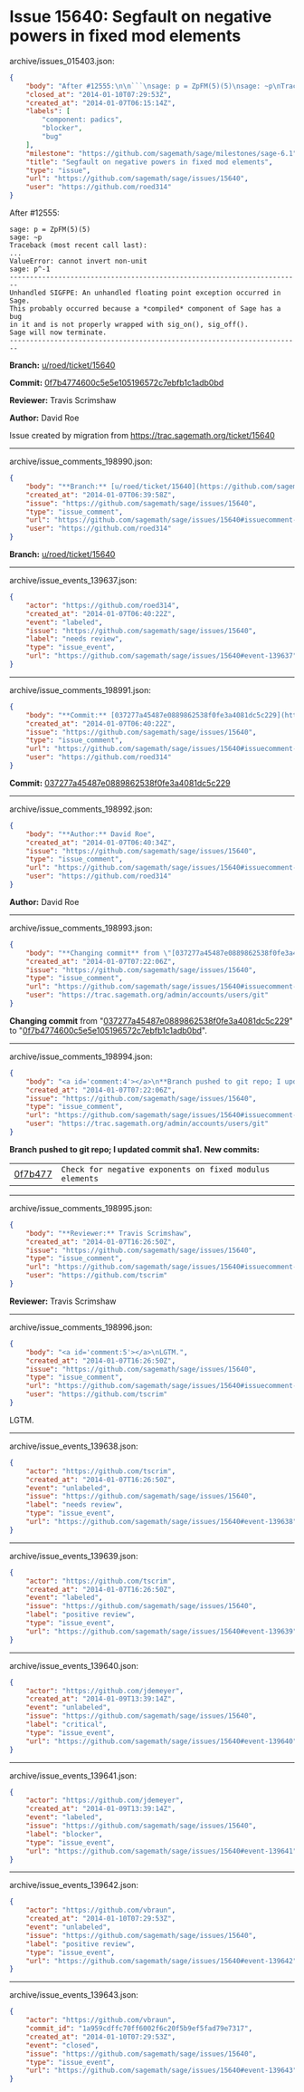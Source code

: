 # Issue 15640: Segfault on negative powers in fixed mod elements

archive/issues_015403.json:
```json
{
    "body": "After #12555:\n\n```\nsage: p = ZpFM(5)(5)\nsage: ~p\nTraceback (most recent call last):\n...\nValueError: cannot invert non-unit\nsage: p^-1\n------------------------------------------------------------------------\nUnhandled SIGFPE: An unhandled floating point exception occurred in Sage.\nThis probably occurred because a *compiled* component of Sage has a bug\nin it and is not properly wrapped with sig_on(), sig_off().\nSage will now terminate.\n------------------------------------------------------------------------\n```\n\n**Branch:** [u/roed/ticket/15640](https://github.com/sagemath/sagetrac-mirror/tree/u/roed/ticket/15640)\n\n**Commit:** [0f7b4774600c5e5e105196572c7ebfb1c1adb0bd](https://github.com/sagemath/sagetrac-mirror/commit/0f7b4774600c5e5e105196572c7ebfb1c1adb0bd)\n\n**Reviewer:** Travis Scrimshaw\n\n**Author:** David Roe\n\nIssue created by migration from https://trac.sagemath.org/ticket/15640\n\n",
    "closed_at": "2014-01-10T07:29:53Z",
    "created_at": "2014-01-07T06:15:14Z",
    "labels": [
        "component: padics",
        "blocker",
        "bug"
    ],
    "milestone": "https://github.com/sagemath/sage/milestones/sage-6.1",
    "title": "Segfault on negative powers in fixed mod elements",
    "type": "issue",
    "url": "https://github.com/sagemath/sage/issues/15640",
    "user": "https://github.com/roed314"
}
```
After #12555:

```
sage: p = ZpFM(5)(5)
sage: ~p
Traceback (most recent call last):
...
ValueError: cannot invert non-unit
sage: p^-1
------------------------------------------------------------------------
Unhandled SIGFPE: An unhandled floating point exception occurred in Sage.
This probably occurred because a *compiled* component of Sage has a bug
in it and is not properly wrapped with sig_on(), sig_off().
Sage will now terminate.
------------------------------------------------------------------------
```

**Branch:** [u/roed/ticket/15640](https://github.com/sagemath/sagetrac-mirror/tree/u/roed/ticket/15640)

**Commit:** [0f7b4774600c5e5e105196572c7ebfb1c1adb0bd](https://github.com/sagemath/sagetrac-mirror/commit/0f7b4774600c5e5e105196572c7ebfb1c1adb0bd)

**Reviewer:** Travis Scrimshaw

**Author:** David Roe

Issue created by migration from https://trac.sagemath.org/ticket/15640





---

archive/issue_comments_198990.json:
```json
{
    "body": "**Branch:** [u/roed/ticket/15640](https://github.com/sagemath/sagetrac-mirror/tree/u/roed/ticket/15640)",
    "created_at": "2014-01-07T06:39:58Z",
    "issue": "https://github.com/sagemath/sage/issues/15640",
    "type": "issue_comment",
    "url": "https://github.com/sagemath/sage/issues/15640#issuecomment-198990",
    "user": "https://github.com/roed314"
}
```

**Branch:** [u/roed/ticket/15640](https://github.com/sagemath/sagetrac-mirror/tree/u/roed/ticket/15640)



---

archive/issue_events_139637.json:
```json
{
    "actor": "https://github.com/roed314",
    "created_at": "2014-01-07T06:40:22Z",
    "event": "labeled",
    "issue": "https://github.com/sagemath/sage/issues/15640",
    "label": "needs review",
    "type": "issue_event",
    "url": "https://github.com/sagemath/sage/issues/15640#event-139637"
}
```



---

archive/issue_comments_198991.json:
```json
{
    "body": "**Commit:** [037277a45487e0889862538f0fe3a4081dc5c229](https://github.com/sagemath/sagetrac-mirror/commit/037277a45487e0889862538f0fe3a4081dc5c229)",
    "created_at": "2014-01-07T06:40:22Z",
    "issue": "https://github.com/sagemath/sage/issues/15640",
    "type": "issue_comment",
    "url": "https://github.com/sagemath/sage/issues/15640#issuecomment-198991",
    "user": "https://github.com/roed314"
}
```

**Commit:** [037277a45487e0889862538f0fe3a4081dc5c229](https://github.com/sagemath/sagetrac-mirror/commit/037277a45487e0889862538f0fe3a4081dc5c229)



---

archive/issue_comments_198992.json:
```json
{
    "body": "**Author:** David Roe",
    "created_at": "2014-01-07T06:40:34Z",
    "issue": "https://github.com/sagemath/sage/issues/15640",
    "type": "issue_comment",
    "url": "https://github.com/sagemath/sage/issues/15640#issuecomment-198992",
    "user": "https://github.com/roed314"
}
```

**Author:** David Roe



---

archive/issue_comments_198993.json:
```json
{
    "body": "**Changing commit** from \"[037277a45487e0889862538f0fe3a4081dc5c229](https://github.com/sagemath/sagetrac-mirror/commit/037277a45487e0889862538f0fe3a4081dc5c229)\" to \"[0f7b4774600c5e5e105196572c7ebfb1c1adb0bd](https://github.com/sagemath/sagetrac-mirror/commit/0f7b4774600c5e5e105196572c7ebfb1c1adb0bd)\".",
    "created_at": "2014-01-07T07:22:06Z",
    "issue": "https://github.com/sagemath/sage/issues/15640",
    "type": "issue_comment",
    "url": "https://github.com/sagemath/sage/issues/15640#issuecomment-198993",
    "user": "https://trac.sagemath.org/admin/accounts/users/git"
}
```

**Changing commit** from "[037277a45487e0889862538f0fe3a4081dc5c229](https://github.com/sagemath/sagetrac-mirror/commit/037277a45487e0889862538f0fe3a4081dc5c229)" to "[0f7b4774600c5e5e105196572c7ebfb1c1adb0bd](https://github.com/sagemath/sagetrac-mirror/commit/0f7b4774600c5e5e105196572c7ebfb1c1adb0bd)".



---

archive/issue_comments_198994.json:
```json
{
    "body": "<a id='comment:4'></a>\n**Branch pushed to git repo; I updated commit sha1.** **New commits:**\n<table><tr><td><a href=\"https://github.com/sagemath/sagetrac-mirror/commit/0f7b4774600c5e5e105196572c7ebfb1c1adb0bd\">0f7b477</a></td><td><code>Check for negative exponents on fixed modulus elements</code></td></tr></table>\n",
    "created_at": "2014-01-07T07:22:06Z",
    "issue": "https://github.com/sagemath/sage/issues/15640",
    "type": "issue_comment",
    "url": "https://github.com/sagemath/sage/issues/15640#issuecomment-198994",
    "user": "https://trac.sagemath.org/admin/accounts/users/git"
}
```

<a id='comment:4'></a>
**Branch pushed to git repo; I updated commit sha1.** **New commits:**
<table><tr><td><a href="https://github.com/sagemath/sagetrac-mirror/commit/0f7b4774600c5e5e105196572c7ebfb1c1adb0bd">0f7b477</a></td><td><code>Check for negative exponents on fixed modulus elements</code></td></tr></table>




---

archive/issue_comments_198995.json:
```json
{
    "body": "**Reviewer:** Travis Scrimshaw",
    "created_at": "2014-01-07T16:26:50Z",
    "issue": "https://github.com/sagemath/sage/issues/15640",
    "type": "issue_comment",
    "url": "https://github.com/sagemath/sage/issues/15640#issuecomment-198995",
    "user": "https://github.com/tscrim"
}
```

**Reviewer:** Travis Scrimshaw



---

archive/issue_comments_198996.json:
```json
{
    "body": "<a id='comment:5'></a>\nLGTM.",
    "created_at": "2014-01-07T16:26:50Z",
    "issue": "https://github.com/sagemath/sage/issues/15640",
    "type": "issue_comment",
    "url": "https://github.com/sagemath/sage/issues/15640#issuecomment-198996",
    "user": "https://github.com/tscrim"
}
```

<a id='comment:5'></a>
LGTM.



---

archive/issue_events_139638.json:
```json
{
    "actor": "https://github.com/tscrim",
    "created_at": "2014-01-07T16:26:50Z",
    "event": "unlabeled",
    "issue": "https://github.com/sagemath/sage/issues/15640",
    "label": "needs review",
    "type": "issue_event",
    "url": "https://github.com/sagemath/sage/issues/15640#event-139638"
}
```



---

archive/issue_events_139639.json:
```json
{
    "actor": "https://github.com/tscrim",
    "created_at": "2014-01-07T16:26:50Z",
    "event": "labeled",
    "issue": "https://github.com/sagemath/sage/issues/15640",
    "label": "positive review",
    "type": "issue_event",
    "url": "https://github.com/sagemath/sage/issues/15640#event-139639"
}
```



---

archive/issue_events_139640.json:
```json
{
    "actor": "https://github.com/jdemeyer",
    "created_at": "2014-01-09T13:39:14Z",
    "event": "unlabeled",
    "issue": "https://github.com/sagemath/sage/issues/15640",
    "label": "critical",
    "type": "issue_event",
    "url": "https://github.com/sagemath/sage/issues/15640#event-139640"
}
```



---

archive/issue_events_139641.json:
```json
{
    "actor": "https://github.com/jdemeyer",
    "created_at": "2014-01-09T13:39:14Z",
    "event": "labeled",
    "issue": "https://github.com/sagemath/sage/issues/15640",
    "label": "blocker",
    "type": "issue_event",
    "url": "https://github.com/sagemath/sage/issues/15640#event-139641"
}
```



---

archive/issue_events_139642.json:
```json
{
    "actor": "https://github.com/vbraun",
    "created_at": "2014-01-10T07:29:53Z",
    "event": "unlabeled",
    "issue": "https://github.com/sagemath/sage/issues/15640",
    "label": "positive review",
    "type": "issue_event",
    "url": "https://github.com/sagemath/sage/issues/15640#event-139642"
}
```



---

archive/issue_events_139643.json:
```json
{
    "actor": "https://github.com/vbraun",
    "commit_id": "1a959cdffc70ff6002f6c20f5b9ef5fad79e7317",
    "created_at": "2014-01-10T07:29:53Z",
    "event": "closed",
    "issue": "https://github.com/sagemath/sage/issues/15640",
    "type": "issue_event",
    "url": "https://github.com/sagemath/sage/issues/15640#event-139643"
}
```
